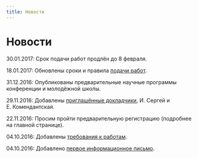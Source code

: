 ```yaml
---
title: Новости
---
```


# Новости

30.01.2017: Срок подачи работ продлён до 8 февраля.

18.01.2017: Обновлены сроки и правила [подачи работ](for-authors.html).

31.12.2016: Опубликованы предварительные научные программы конференции и молодёжной школы.

29.11.2016: Добавлены [приглашённые докладчики](invited-speakers.html), И. Сергей и Е. Комендантская.

22.11.2016: Просим пройти предварительную регистрацию (подробнее на главной странице).

04.10.2016: Добавлены [требования к работам](for-authors.html).

04.10.2016: Добавлено [первое информационное письмо](files/PLC-2017CfP.pdf).
